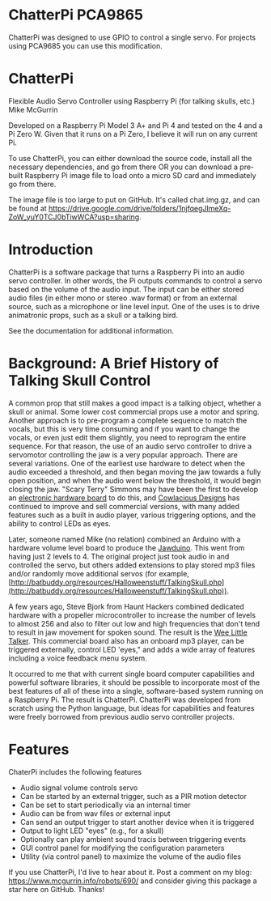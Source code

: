 # ChatterPi PCA9865
ChatterPi was designed to use GPIO to control a single servo. For projects using PCA9685 you can use this modification. 


# ChatterPi
Flexible Audio Servo Controller using Raspberry Pi (for talking skulls, etc.)
Mike McGurrin

Developed on a Raspberry Pi Model 3 A+ and Pi 4 and tested on the 4 and a Pi Zero W. Given that it runs on a Pi Zero, I believe it will run on any current Pi. 

To use ChatterPi, you can either download the source code, install all the necessary dependencies, and go from there OR you can download a pre-built Raspberry Pi image file to load onto a micro SD card and immediately go from there. 

The image file is too large to put on GitHub. It's called chat.img.gz, and can be found at https://drive.google.com/drive/folders/1njfqegJImeXq-ZoW_yuY0TCJ0bTiwWCA?usp=sharing.

# Introduction

ChatterPi is a software package that turns a Raspberry Pi into an audio servo controller. In other words, the Pi outputs commands to control a servo based on the volume of the audio input. The input can be either stored audio files (in either mono or stereo .wav format) or from an external source, such as a microphone or line level input. One of the uses is to drive animatronic props, such as a skull or a talking bird.

See the documentation for additional information.

# Background: A Brief History of Talking Skull Control

A common prop that still makes a good impact is a talking object, whether a skull or animal. Some lower cost commercial props use a motor and spring. Another approach is to pre-program a complete sequence to match the vocals, but this is very time consuming and if you want to change the vocals, or even just edit them slightly, you need to reprogram the entire sequence. For that reason, the use of an audio servo controller to drive a servomotor controlling the jaw is a very popular approach. There are several variations. One of the earliest use hardware to detect when the audio exceeded a threshold, and then began moving the jaw towards a fully open position, and when the audio went below the threshold, it would begin closing the jaw. &quot;Scary Terry&quot; Simmons may have been the first to develop an [electronic hardware board](http://www.scary-terry.com/audioservo/audioservo.htm) to do this, and [Cowlacious Designs](https://www.cowlacious.com/categories/Scary-Terry-Audio-Servo-Driver/) has continued to improve and sell commercial versions, with many added features such as a built in audio player, various triggering options, and the ability to control LEDs as eyes.

Later, someone named Mike (no relation) combined an Arduino with a hardware volume level board to produce the [Jawduino](http://buttonbanger.com/?page_id=137). This went from having just 2 levels to 4. The original project just took audio in and controlled the servo, but others added extensions to play stored mp3 files and/or randomly move additional servos (for example, [http://batbuddy.org/resources/Halloweenstuff/TalkingSkull.php](http://batbuddy.org/resources/Halloweenstuff/TalkingSkull.php)).

A few years ago, Steve Bjork from Haunt Hackers combined dedicated hardware with a propeller microcontroller to increase the number of levels to almost 256 and also to filter out low and high frequencies that don&#39;t tend to result in jaw movement for spoken sound. The result is the [Wee Little Talker](http://www.haunthackers.com/weelittletalker/index.shtml). This commercial board also has an onboard mp3 player, can be triggered externally, control LED &#39;eyes,&quot; and adds a wide array of features including a voice feedback menu system.

It occurred to me that with current single board computer capabilities and powerful software libraries, it should be possible to incorporate most of the best features of all of these into a single, software-based system running on a Raspberry Pi. The result is ChatterPi. ChatterPi was developed from scratch using the Python language, but ideas for capabilities and features were freely borrowed from previous audio servo controller projects.

# Features
ChaterPi includes the following features

- Audio signal volume controls servo
- Can be started by an external trigger, such as a PIR motion detector
- Can be set to start periodically via an internal timer
- Audio can be from wav files or external input
- Can send an output trigger to start another device when it is triggered
- Output to light LED "eyes" (e.g., for a skull)
- Optionally can play ambient sound tracis between triggering events
- GUI control panel for modifying the configuration parameters
- Utility (via control panel) to maximize the volume of the audio files

If you use ChatterPi, I'd live to hear about it. Post a comment on my blog: https://www.mcgurrin.info/robots/690/ and consider giving this package a star here on GitHub. Thanks!
